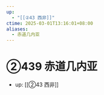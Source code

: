 ```yaml
---
up:
  - "[[②43 西非]]"
ctime: 2025-03-01T13:16:01+08:00
aliases:
  - 赤道几内亚
---
```


# ②439 赤道几内亚

- up: [[②43 西非]]
